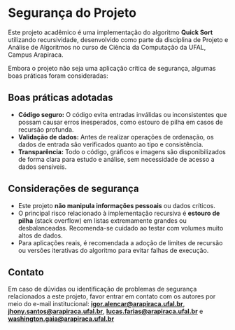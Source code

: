 # Segurança do Projeto

Este projeto acadêmico é uma implementação do algoritmo **Quick Sort** utilizando recursividade, desenvolvido como parte da disciplina de Projeto e Análise de Algoritmos no curso de Ciência da Computação da UFAL, Campus Arapiraca. 

Embora o projeto não seja uma aplicação crítica de segurança, algumas boas práticas foram consideradas:

## Boas práticas adotadas
- **Código seguro:** O código evita entradas inválidas ou inconsistentes que possam causar erros inesperados, como estouro de pilha em casos de recursão profunda.
- **Validação de dados:** Antes de realizar operações de ordenação, os dados de entrada são verificados quanto ao tipo e consistência.
- **Transparência:** Todo o código, gráficos e imagens são disponibilizados de forma clara para estudo e análise, sem necessidade de acesso a dados sensíveis.

## Considerações de segurança
- Este projeto **não manipula informações pessoais** ou dados críticos.
- O principal risco relacionado à implementação recursiva é **estouro de pilha** (stack overflow) em listas extremamente grandes ou desbalanceadas. Recomenda-se cuidado ao testar com volumes muito altos de dados.
- Para aplicações reais, é recomendada a adoção de limites de recursão ou versões iterativas do algoritmo para evitar falhas de execução.

## Contato
Em caso de dúvidas ou identificação de problemas de segurança relacionados a este projeto, favor entrar em contato com os autores por meio do e-mail institucional: **igor.alencar@arapiraca.ufal.br**, **jhony.santos@arapiraca.ufal.br**, **lucas.farias@arapiraca.ufal.br** e **washington.gaia@arapiraca.ufal.br**